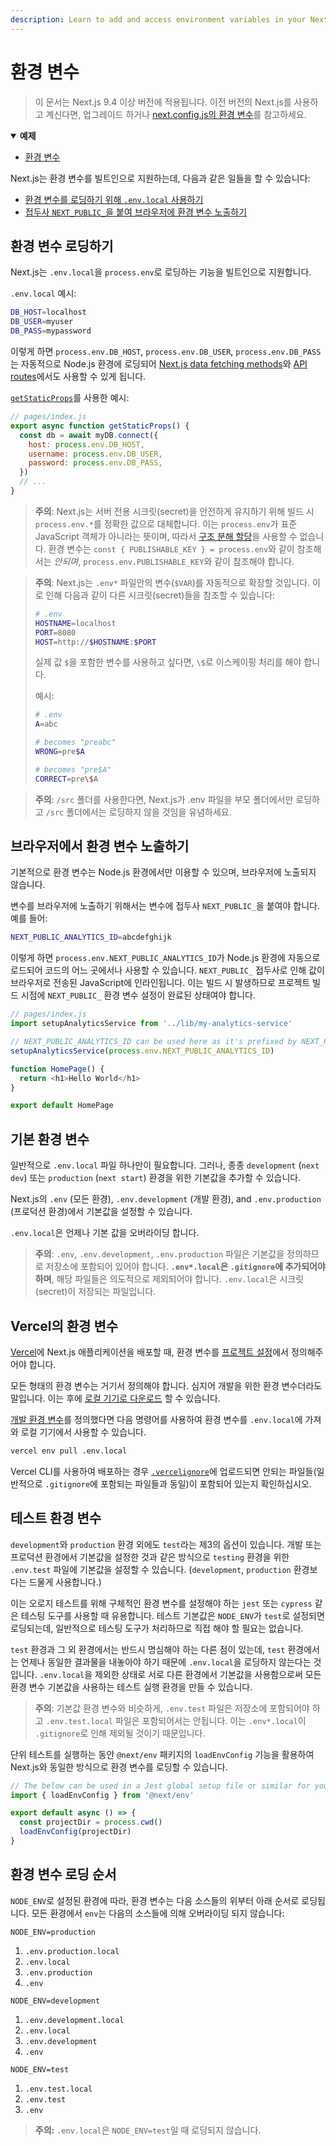 ```yaml
---
description: Learn to add and access environment variables in your Next.js application.
---
```


# 환경 변수

> 이 문서는 Next.js 9.4 이상 버전에 적용됩니다. 이전 버전의 Next.js를 사용하고 계신다면, 업그레이드 하거나 [next.config.js의 환경 변수](/docs/api-reference/next.config.js/environment-variables.md)를 참고하세요.

<details open>
  <summary><b>예제</b></summary>
  <ul>
    <li><a href="https://github.com/vercel/next.js/tree/canary/examples/environment-variables">환경 변수</a></li>
  </ul>
</details>

Next.js는 환경 변수를 빌트인으로 지원하는데, 다음과 같은 일들을 할 수 있습니다: 

- [환경 변수를 로딩하기 위해 `.env.local` 사용하기](#loading-environment-variables)
- [접두사 `NEXT_PUBLIC_`을 붙여 브라우저에 환경 변수 노출하기](#exposing-environment-variables-to-the-browser)

## 환경 변수 로딩하기

Next.js는 `.env.local`을 `process.env`로 로딩하는 기능을 빌트인으로 지원합니다.

`.env.local` 예시:

```bash
DB_HOST=localhost
DB_USER=myuser
DB_PASS=mypassword
```

이렇게 하면 `process.env.DB_HOST`, `process.env.DB_USER`, `process.env.DB_PASS`는 자동적으로 Node.js 환경에 로딩되어 [Next.js data fetching methods](/docs/basic-features/data-fetching/overview.md)와 [API routes](/docs/api-routes/introduction.md)에서도 사용할 수 있게 됩니다.

[`getStaticProps`](/docs/basic-features/data-fetching/get-static-props.md)를 사용한 예시:

```js
// pages/index.js
export async function getStaticProps() {
  const db = await myDB.connect({
    host: process.env.DB_HOST,
    username: process.env.DB_USER,
    password: process.env.DB_PASS,
  })
  // ...
}
```

> **주의**: Next.js는 서버 전용 시크릿(secret)을 안전하게 유지하기 위해 빌드 시 `process.env.*`를 정확한 값으로 대체합니다.
> 이는 `process.env`가 표준 JavaScript 객체가 아니라는 뜻이며, 따라서 [구조 분해 할당](https://developer.mozilla.org/ko/docs/Web/JavaScript/Reference/Operators/Destructuring_assignment)을 사용할 수 없습니다.
> 환경 변수는 `const { PUBLISHABLE_KEY } = process.env`와 같이 참조해서는 _안되며_, `process.env.PUBLISHABLE_KEY`와 같이 참조해야 합니다.

> **주의**: Next.js는 `.env*` 파일안의 변수(`$VAR`)를 자동적으로 확장할 것입니다.
> 이로 인해 다음과 같이 다른 시크릿(secret)들을 참조할 수 있습니다:
>
> ```bash
> # .env
> HOSTNAME=localhost
> PORT=8080
> HOST=http://$HOSTNAME:$PORT
> ```
>
> 실제 값 `$`을 포함한 변수를 사용하고 싶다면, `\$`로 이스케이핑 처리를 해야 합니다.
>
> 예시:
>
> ```bash
> # .env
> A=abc
>
> # becomes "preabc"
> WRONG=pre$A
>
> # becomes "pre$A"
> CORRECT=pre\$A
> ```

> **주의**: `/src` 폴더를 사용한다면, Next.js가 .env 파일을 부모 폴더에서만 로딩하고 `/src` 폴더에서는 로딩하지 않을 것임을 유념하세요.

## 브라우저에서 환경 변수 노출하기

기본적으로 환경 변수는 Node.js 환경에서만 이용할 수 있으며, 브라우저에 노출되지 않습니다.

변수를 브라우저에 노출하기 위해서는 변수에 접두사 `NEXT_PUBLIC_`을 붙여야 합니다. 예를 들어:

```bash
NEXT_PUBLIC_ANALYTICS_ID=abcdefghijk
```

이렇게 하면 `process.env.NEXT_PUBLIC_ANALYTICS_ID`가 Node.js 환경에 자동으로 로드되어 코드의 어느 곳에서나 사용할 수 있습니다. `NEXT_PUBLIC_` 접두사로 인해 값이 브라우저로 전송된 JavaScript에 인라인됩니다. 이는 빌드 시 발생하므로 프로젝트 빌드 시점에 `NEXT_PUBLIC_` 환경 변수 설정이 완료된 상태여야 합니다.

```js
// pages/index.js
import setupAnalyticsService from '../lib/my-analytics-service'

// NEXT_PUBLIC_ANALYTICS_ID can be used here as it's prefixed by NEXT_PUBLIC_
setupAnalyticsService(process.env.NEXT_PUBLIC_ANALYTICS_ID)

function HomePage() {
  return <h1>Hello World</h1>
}

export default HomePage
```

## 기본 환경 변수

일반적으로 `.env.local` 파일 하나만이 필요합니다. 그러나, 종종 `development` (`next dev`) 또는 `production` (`next start`) 환경을 위한 기본값을 추가할 수 있습니다.

Next.js의 `.env` (모든 환경), `.env.development` (개발 환경), and `.env.production` (프로덕션 환경)에서 기본값을 설정할 수 있습니다.

`.env.local`은 언제나 기본 값을 오버라이딩 합니다.

> **주의**: `.env`, `.env.development`, `.env.production` 파일은 기본값을 정의하므로 저장소에 포함되어 있어야 합니다. **`.env*.local`은 `.gitignore`에 추가되어야 하며**, 해당 파일들은 의도적으로 제외되어야 합니다. `.env.local`은 시크릿(secret)이 저장되는 파일입니다.

## Vercel의 환경 변수

[Vercel](https://vercel.com)에 Next.js 애플리케이션을 배포할 때, 환경 변수를 [프로젝트 설정](https://vercel.com/docs/environment-variables)에서 정의해주어야 합니다.

모든 형태의 환경 변수는 거기서 정의해야 합니다. 심지어 개발을 위한 환경 변수더라도 말입니다. 이는 후에 [로컬 기기로 다운로드](https://vercel.com/docs/environment-variables#development-environment-variables) 할 수 있습니다.

[개발 환경 변수](https://vercel.com/docs/environment-variables#development-environment-variables)를 정의했다면 다음 명령어를 사용하여 환경 변수를 `.env.local`에 가져와 로컬 기기에서 사용할 수 있습니다.

```bash
vercel env pull .env.local
```

Vercel CLI를 사용하여 배포하는 경우 [`.vercelignore`](https://vercel.com/guides/prevent-uploading-sourcepaths-with-vercelignore?query=vercelignore#allowlist)에 업로드되면 안되는 파일들(일반적으로 `.gitignore`에 포함되는 파일들과 동일)이 포함되어 있는지 확인하십시오.

## 테스트 환경 변수

`development`와 `production` 환경 외에도 `test`라는 제3의 옵션이 있습니다. 개발 또는 프로덕션 환경에서 기본값을 설정한 것과 같은 방식으로 `testing` 환경을 위한 `.env.test` 파일에 기본값을 설정할 수 있습니다. (`development`, `production` 환경보다는 드물게 사용합니다.)

이는 오로지 테스트를 위해 구체적인 환경 변수를 설정해야 하는 `jest` 또는 `cypress` 같은 테스팅 도구를 사용할 때 유용합니다. 테스트 기본값은 `NODE_ENV`가 `test`로 설정되면 로딩되는데, 일반적으로 테스팅 도구가 처리하므로 직접 해야 할 필요는 없습니다.

`test` 환경과 그 외 환경에서는 반드시 명심해야 하는 다른 점이 있는데, `test` 환경에서는 언제나 동일한 결과물을 내놓아야 하기 때문에 `.env.local`을 로딩하지 않는다는 것입니다. `.env.local`을 제외한 상태로 서로 다른 환경에서 기본값을 사용함으로써 모든 환경 변수 기본값을 사용하는 테스트 실행 환경을 만들 수 있습니다.

> **주의**: 기본값 환경 변수와 비슷하게, `.env.test` 파일은 저장소에 포함되어야 하고 `.env.test.local` 파일은 포함되어서는 안됩니다. 이는 `.env*.local`이 `.gitignore`로 인해 제외될 것이기 때문입니다.

단위 테스트를 실행하는 동안 `@next/env` 패키지의 `loadEnvConfig` 기능을 활용하여 Next.js와 동일한 방식으로 환경 변수를 로딩할 수 있습니다.

```js
// The below can be used in a Jest global setup file or similar for your testing set-up
import { loadEnvConfig } from '@next/env'

export default async () => {
  const projectDir = process.cwd()
  loadEnvConfig(projectDir)
}
```

## 환경 변수 로딩 순서

`NODE_ENV`로 설정된 환경에 따라, 환경 변수는 다음 소스들의 위부터 아래 순서로 로딩됩니다. 모든 환경에서 `env`는 다음의 소스들에 의해 오버라이딩 되지 않습니다:

`NODE_ENV=production`

1. `.env.production.local`
1. `.env.local`
1. `.env.production`
1. `.env`

`NODE_ENV=development`

1. `.env.development.local`
1. `.env.local`
1. `.env.development`
1. `.env`

`NODE_ENV=test`

1. `.env.test.local`
1. `.env.test`
1. `.env`

> **주의:** `.env.local`은 `NODE_ENV=test`일 때 로딩되지 않습니다.
